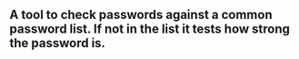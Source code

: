 ## A tool to check passwords against a common password list. If not in the list it tests how strong the password is.